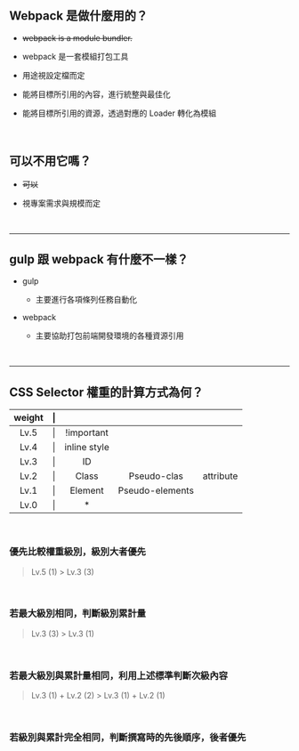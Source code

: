 ## Webpack 是做什麼用的？

- ~~webpack is a module bundler.~~

- webpack 是一套模組打包工具

- 用途視設定檔而定

- 能將目標所引用的內容，進行統整與最佳化

- 能將目標所引用的資源，透過對應的 Loader 轉化為模組

<br>

## 可以不用它嗎？

- ~~可以~~

- 視專案需求與規模而定

<br>

---

## gulp 跟 webpack 有什麼不一樣？

- gulp

    - 主要進行各項條列任務自動化

- webpack 

    - 主要協助打包前端開發環境的各種資源引用

<br>

---

## CSS Selector 權重的計算方式為何？

| weight | \| | |||
|:-:|:-:|:-:|:-:|:-:|
|Lv.5| \| | !important |
|Lv.4| \| | inline style |
|Lv.3| \| | ID |
|Lv.2| \| | Class | Pseudo-clas | attribute	 |
|Lv.1| \| | Element | Pseudo-elements |
|Lv.0| \| | * |

<br>

### 優先比較權重級別，級別大者優先 
> Lv.5 (1) > Lv.3 (3)

<br>

### 若最大級別相同，判斷級別累計量
> Lv.3 (3) > Lv.3 (1)

<br>

### 若最大級別與累計量相同，利用上述標準判斷次級內容 
> Lv.3 (1) + Lv.2 (2) > Lv.3 (1) + Lv.2 (1)

<br>

### 若級別與累計完全相同，判斷撰寫時的先後順序，**後者優先**


